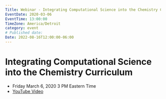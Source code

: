 ```yaml
---
Title: Webinar - Integrating Computational Science into the Chemistry Curriculum
EventDate: 2020-03-06
EventTime: 13:00:00
TimeZone: America/Detroit
category: event
# Published date:
Date: 2022-08-16T12:00:00-06:00
---
```


# Integrating Computational Science into the Chemistry Curriculum

* Friday March 6, 2020 3 PM Eastern Time
* [YouTube Video](https://youtu.be/-cFSxI95dRA)
